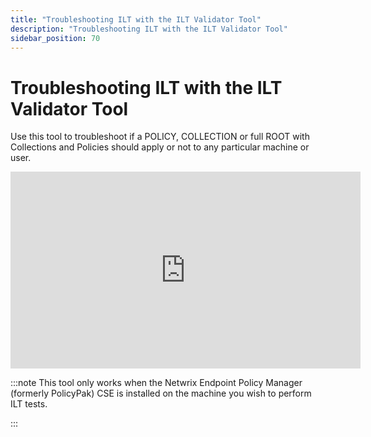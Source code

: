 ```yaml
---
title: "Troubleshooting ILT with the ILT Validator Tool"
description: "Troubleshooting ILT with the ILT Validator Tool"
sidebar_position: 70
---
```


# Troubleshooting ILT with the ILT Validator Tool

Use this tool to troubleshoot if a POLICY, COLLECTION or full ROOT with Collections and Policies
should apply or not to any particular machine or user.

<iframe width="560" height="315" src="https://www.youtube.com/embed/qsNx3vcRPAI" title="ILT VALIDATOR TOOL" frameborder="0" allow="accelerometer; autoplay; clipboard-write; encrypted-media; gyroscope; picture-in-picture; web-share" allowfullscreen="1"></iframe>

:::note
This tool only works when the Netwrix Endpoint Policy Manager (formerly PolicyPak) CSE is
installed on the machine you wish to perform ILT tests.

:::
